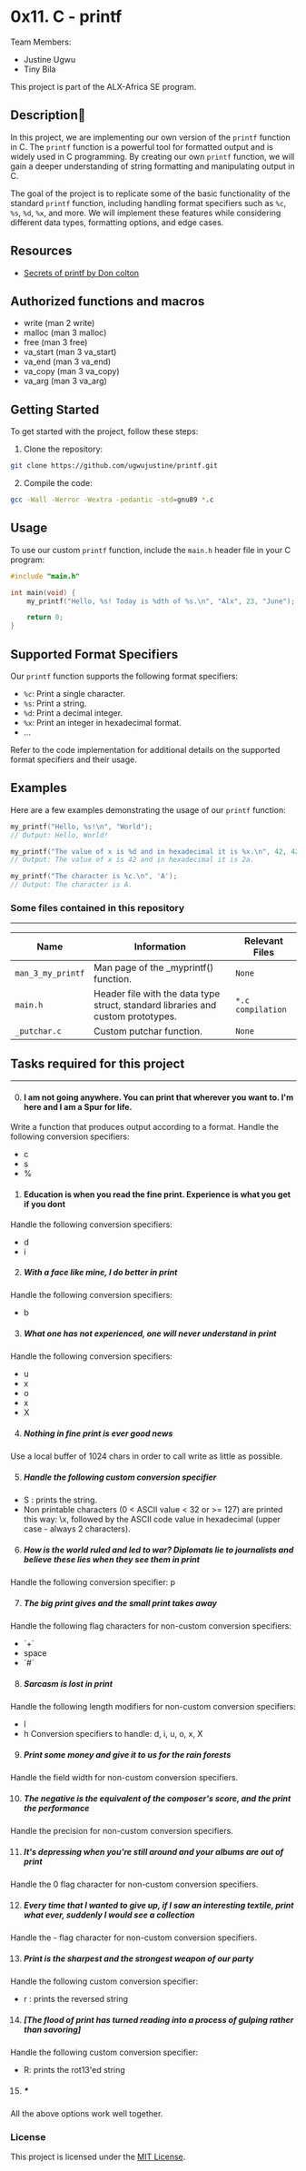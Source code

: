 # 0x11. C - printf

Team Members:
- Justine Ugwu
- Tiny Bila

This project is part of the ALX-Africa SE program.

## Description:page_facing_up:

In this project, we are implementing our own version of the `printf` function in C. The `printf` function is a powerful tool for formatted output and is widely used in C programming. By creating our own `printf` function, we will gain a deeper understanding of string formatting and manipulating output in C.

The goal of the project is to replicate some of the basic functionality of the standard `printf` function, including handling format specifiers such as `%c`, `%s`, `%d`, `%x`, and more. We will implement these features while considering different data types, formatting options, and edge cases.

## Resources

- [Secrets of printf by Don colton](https://mega.nz/file/SjQBSQiI#Osz7xn-a5scNnLLO5Po0b1CFB6DqlxUfvc8KNl0ZViI)

## Authorized functions and macros

- write (man 2 write)
- malloc (man 3 malloc)
- free (man 3 free)
- va_start (man 3 va_start)
- va_end (man 3 va_end)
- va_copy (man 3 va_copy)
- va_arg (man 3 va_arg)

## Getting Started

To get started with the project, follow these steps:

1. Clone the repository:

```bash
git clone https://github.com/ugwujustine/printf.git
```

2. Compile the code:

```bash
gcc -Wall -Werror -Wextra -pedantic -std=gnu89 *.c
```

## Usage

To use our custom `printf` function, include the `main.h` header file in your C program:

```c
#include "main.h"

int main(void) {
    my_printf("Hello, %s! Today is %dth of %s.\n", "Alx", 23, "June");

    return 0;
}
```

## Supported Format Specifiers

Our `printf` function supports the following format specifiers:

- `%c`: Print a single character.
- `%s`: Print a string.
- `%d`: Print a decimal integer.
- `%x`: Print an integer in hexadecimal format.
- ...

Refer to the code implementation for additional details on the supported format specifiers and their usage.

## Examples

Here are a few examples demonstrating the usage of our `printf` function:

```c
my_printf("Hello, %s!\n", "World");
// Output: Hello, World!

my_printf("The value of x is %d and in hexadecimal it is %x.\n", 42, 42);
// Output: The value of x is 42 and in hexadecimal it is 2a.

my_printf("The character is %c.\n", 'A');
// Output: The character is A.
```


### Some files contained in this repository


------------

|Name                |Information                        |Relevant Files                         |
|----------------|-------------------------------|-----------------------------|
|`man_3_my_printf`|Man page of the _myprintf() function.| `None` |
|`main.h`	| Header file with the data type struct, standard libraries and custom prototypes.| `*.c compilation` |
`_putchar.c` | Custom putchar function. | `None` |

## Tasks required for this project

------------

0. #### I am not going anywhere. You can print that wherever you want to. I'm here and I am a Spur for life.
Write a function that produces output according to a format.
Handle the following conversion specifiers:
- c
- s
- %

1. #### Education is when you read the fine print. Experience is what you get if you dont
Handle the following conversion specifiers:
- d
- i

2. ##### With a face like mine, I do better in print
Handle the following conversion specifiers:
- b

3. ##### What one has not experienced, one will never understand in print
Handle the following conversion specifiers:
- u
- x
- o
- x
- X

4. ##### Nothing in fine print is ever good news
Use a local buffer of 1024 chars in order to call write as little as possible.

5. ##### Handle the following custom conversion specifier
- S : prints the string.
- Non printable characters (0 < ASCII value < 32 or >= 127) are printed this way: \x, followed by the ASCII code value in hexadecimal (upper case - always 2 characters).

6. ##### How is the world ruled and led to war? Diplomats lie to journalists and believe these lies when they see them in print
Handle the following conversion specifier: p

7. ##### The big print gives and the small print takes away
Handle the following flag characters for non-custom conversion specifiers:
- ´+´
- space
- ´#´ 

8. ##### Sarcasm is lost in print
Handle the following length modifiers for non-custom conversion specifiers:
- l
- h
Conversion specifiers to handle: d, i, u, o, x, X

9. ##### Print some money and give it to us for the rain forests
Handle the field width for non-custom conversion specifiers.

10. ##### The negative is the equivalent of the composer's score, and the print the performance
Handle the precision for non-custom conversion specifiers.

11. ##### It's depressing when you're still around and your albums are out of print
Handle the 0 flag character for non-custom conversion specifiers.

12. ##### Every time that I wanted to give up, if I saw an interesting textile, print what ever, suddenly I would see a collection
Handle the - flag character for non-custom conversion specifiers.

13. ##### Print is the sharpest and the strongest weapon of our party
Handle the following custom conversion specifier:
 - r : prints the reversed string

14. ##### [The flood of print has turned reading into a process of gulping rather than savoring] 
Handle the following custom conversion specifier:
- R: prints the rot13'ed string

15. ##### *
All the above options work well together.


### License

This project is licensed under the [MIT License](https://opensource.org/licenses/MIT).
```
